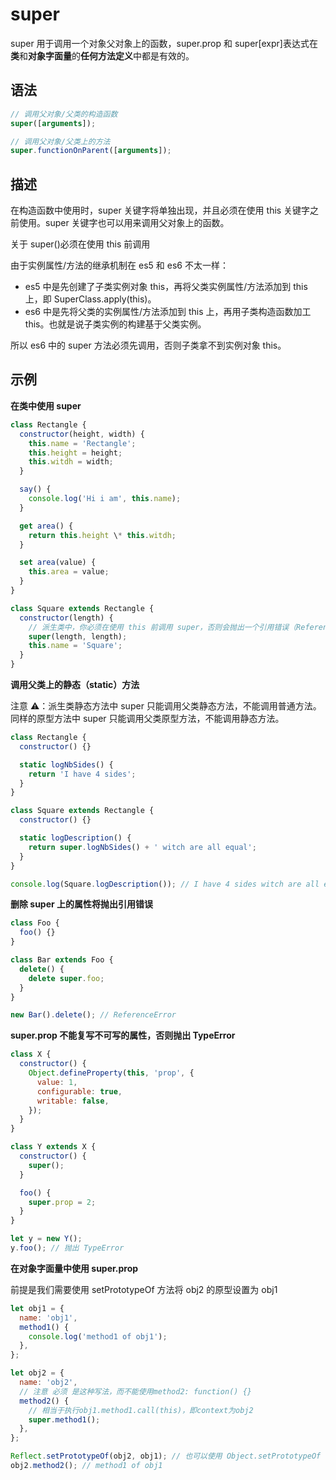 # super

super 用于调用一个对象父对象上的函数，super.prop 和 super[expr]表达式在**类**和**对象字面量**的**任何方法定义**中都是有效的。

## 语法

```js
// 调用父对象/父类的构造函数
super([arguments]);

// 调用父对象/父类上的方法
super.functionOnParent([arguments]);
```

## 描述

在构造函数中使用时，super 关键字将单独出现，并且必须在使用 this 关键字之前使用。super 关键字也可以用来调用父对象上的函数。

关于 super()必须在使用 this 前调用

由于实例属性/方法的继承机制在 es5 和 es6 不太一样：

- es5 中是先创建了子类实例对象 this，再将父类实例属性/方法添加到 this 上，即 SuperClass.apply(this)。
- es6 中是先将父类的实例属性/方法添加到 this 上，再用子类构造函数加工 this。也就是说子类实例的构建基于父类实例。

所以 es6 中的 super 方法必须先调用，否则子类拿不到实例对象 this。

## 示例

**在类中使用 super**

```js
class Rectangle {
  constructor(height, width) {
    this.name = 'Rectangle';
    this.height = height;
    this.witdh = width;
  }

  say() {
    console.log('Hi i am', this.name);
  }

  get area() {
    return this.height \* this.witdh;
  }

  set area(value) {
    this.area = value;
  }
}

class Square extends Rectangle {
  constructor(length) {
    // 派生类中，你必须在使用 this 前调用 super，否则会抛出一个引用错误（ReferenceError）。
    super(length, length);
    this.name = 'Square';
  }
}
```

**调用父类上的静态（static）方法**

注意 ⚠️：派生类静态方法中 super 只能调用父类静态方法，不能调用普通方法。同样的原型方法中 super 只能调用父类原型方法，不能调用静态方法。

```js
class Rectangle {
  constructor() {}

  static logNbSides() {
    return 'I have 4 sides';
  }
}

class Square extends Rectangle {
  constructor() {}

  static logDescription() {
    return super.logNbSides() + ' witch are all equal';
  }
}

console.log(Square.logDescription()); // I have 4 sides witch are all equal
```

**删除 super 上的属性将抛出引用错误**

```js
class Foo {
  foo() {}
}

class Bar extends Foo {
  delete() {
    delete super.foo;
  }
}

new Bar().delete(); // ReferenceError
```

**super.prop 不能复写不可写的属性，否则抛出 TypeError**

```js
class X {
  constructor() {
    Object.defineProperty(this, 'prop', {
      value: 1,
      configurable: true,
      writable: false,
    });
  }
}

class Y extends X {
  constructor() {
    super();
  }

  foo() {
    super.prop = 2;
  }
}

let y = new Y();
y.foo(); // 抛出 TypeError
```

**在对象字面量中使用 super.prop**

前提是我们需要使用 setPrototypeOf 方法将 obj2 的原型设置为 obj1

```js
let obj1 = {
  name: 'obj1',
  method1() {
    console.log('method1 of obj1');
  },
};

let obj2 = {
  name: 'obj2',
  // 注意 必须 是这种写法，而不能使用method2: function() {}
  method2() {
    // 相当于执行obj1.method1.call(this)，即context为obj2
    super.method1();
  },
};

Reflect.setPrototypeOf(obj2, obj1); // 也可以使用 Object.setPrototypeOf
obj2.method2(); // method1 of obj1
```
